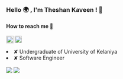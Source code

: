 <h3>Hello 🌍 , I'm Theshan Kaveen ! 👋 </h3>

<h4>How to reach me 📱 </h4>

<a href="https://twitter.com/TheshanKaveen">
<img align="left" width="20px" src="https://cdn2.iconfinder.com/data/icons/social-media-2285/512/1_Twitter_colored_svg-512.png"/>
</a>
<a href="https://www.linkedin.com/in/theshan-kaveen-liyanaarachchi-02a40475">
<img align="left" width="19px" src="http://pngimg.com/uploads/linkedIn/linkedIn_PNG16.png"/>
</a>



<br/>
<br/>

<li>✘ Undergraduate of University of Kelaniya</li>
<li>✘ Software Engineer</li>

<br/>

<!-- - 👋 Hi, I’m @tkaveen -->
<!-- - 👀 I’m interested in ... -->
<!-- - 🌱 I’m currently learning ... -->
<!-- - 💞️ I’m looking to collaborate on ... -->
<!-- - 📫 How to reach me ... -->

<!---
tkaveen/tkaveen is a ✨ special ✨ repository because its `README.md` (this file) appears on your GitHub profile.
You can click the Preview link to take a look at your changes.
--->
<img src="https://github-readme-stats.vercel.app/api?username=tkaveen&&show_icons=true&title_color=00A6F4&icon_color=2DDD98&text_color=daf7dc&bg_color=050f2c">

<img src="https://github-readme-stats.vercel.app/api/top-langs/?username=tkaveen&theme=algolia&hide_langs_below=1&layout=compact"/>
